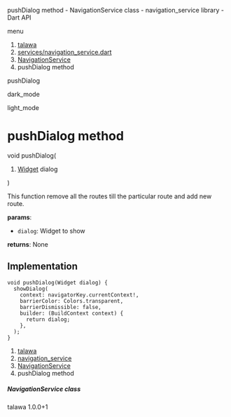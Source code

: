 




pushDialog method - NavigationService class - navigation\_service library - Dart API







menu

1. [talawa](../../index.html)
2. [services/navigation\_service.dart](../../services_navigation_service/services_navigation_service-library.html)
3. [NavigationService](../../services_navigation_service/NavigationService-class.html)
4. pushDialog method

pushDialog


dark\_mode

light\_mode




# pushDialog method


void
pushDialog(

1. [Widget](https://api.flutter.dev/flutter/widgets/Widget-class.html) dialog

)

This function remove all the routes till the particular route and add new route.

**params**:

* `dialog`: Widget to show

**returns**:
None


## Implementation

```
void pushDialog(Widget dialog) {
  showDialog(
    context: navigatorKey.currentContext!,
    barrierColor: Colors.transparent,
    barrierDismissible: false,
    builder: (BuildContext context) {
      return dialog;
    },
  );
}
```

 


1. [talawa](../../index.html)
2. [navigation\_service](../../services_navigation_service/services_navigation_service-library.html)
3. [NavigationService](../../services_navigation_service/NavigationService-class.html)
4. pushDialog method

##### NavigationService class





talawa
1.0.0+1






